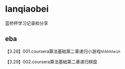 # lanqiaobei
蓝桥杯学习记录和分享

## eba
【3.28】001.coursera算法基础第二章递归小游戏`hhhhhheih`

【3.29】002.coursera算法基础第二章递归棋盘
